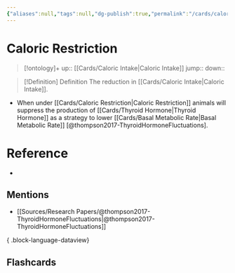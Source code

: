 ```yaml
---
{"aliases":null,"tags":null,"dg-publish":true,"permalink":"/cards/caloric-restriction/","dgPassFrontmatter":true}
---
```


# Caloric Restriction

> [!ontology]+
> up:: [[Cards/Caloric Intake\|Caloric Intake]]
> jump:: 
> down:: 

> [!Definition] Definition
> The reduction in [[Cards/Caloric Intake\|Caloric Intake]].

- When under [[Cards/Caloric Restriction\|Caloric Restriction]] animals will suppress the production of [[Cards/Thyroid Hormone\|Thyroid Hormone]] as a strategy to lower [[Cards/Basal Metabolic Rate\|Basal Metabolic Rate]] [@thompson2017-ThyroidHormoneFluctuations].
# Reference
- 

## Mentions
- [[Sources/Research Papers/@thompson2017-ThyroidHormoneFluctuations\|@thompson2017-ThyroidHormoneFluctuations]]

{ .block-language-dataview}

## Flashcards
